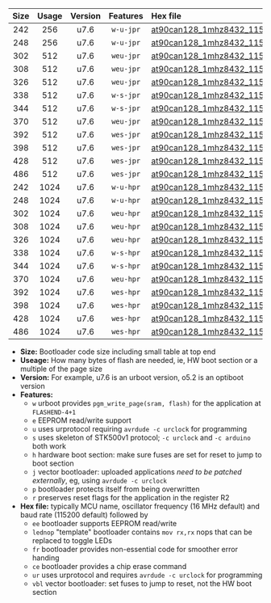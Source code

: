 |Size|Usage|Version|Features|Hex file|
|:-:|:-:|:-:|:-:|:--|
|242|256|u7.6|`w-u-jpr`|[at90can128_1mhz8432_115200bps_ur_vbl.hex](https://raw.githubusercontent.com/stefanrueger/urboot/main/bootloaders/at90can128/fcpu_1mhz8432/115200_bps/at90can128_1mhz8432_115200bps_ur_vbl.hex)|
|248|256|u7.6|`w-u-jpr`|[at90can128_1mhz8432_115200bps_lednop_ur_vbl.hex](https://raw.githubusercontent.com/stefanrueger/urboot/main/bootloaders/at90can128/fcpu_1mhz8432/115200_bps/at90can128_1mhz8432_115200bps_lednop_ur_vbl.hex)|
|302|512|u7.6|`weu-jpr`|[at90can128_1mhz8432_115200bps_ee_ur_vbl.hex](https://raw.githubusercontent.com/stefanrueger/urboot/main/bootloaders/at90can128/fcpu_1mhz8432/115200_bps/at90can128_1mhz8432_115200bps_ee_ur_vbl.hex)|
|308|512|u7.6|`weu-jpr`|[at90can128_1mhz8432_115200bps_ee_lednop_ur_vbl.hex](https://raw.githubusercontent.com/stefanrueger/urboot/main/bootloaders/at90can128/fcpu_1mhz8432/115200_bps/at90can128_1mhz8432_115200bps_ee_lednop_ur_vbl.hex)|
|326|512|u7.6|`weu-jpr`|[at90can128_1mhz8432_115200bps_ee_lednop_fr_ur_vbl.hex](https://raw.githubusercontent.com/stefanrueger/urboot/main/bootloaders/at90can128/fcpu_1mhz8432/115200_bps/at90can128_1mhz8432_115200bps_ee_lednop_fr_ur_vbl.hex)|
|338|512|u7.6|`w-s-jpr`|[at90can128_1mhz8432_115200bps_vbl.hex](https://raw.githubusercontent.com/stefanrueger/urboot/main/bootloaders/at90can128/fcpu_1mhz8432/115200_bps/at90can128_1mhz8432_115200bps_vbl.hex)|
|344|512|u7.6|`w-s-jpr`|[at90can128_1mhz8432_115200bps_lednop_vbl.hex](https://raw.githubusercontent.com/stefanrueger/urboot/main/bootloaders/at90can128/fcpu_1mhz8432/115200_bps/at90can128_1mhz8432_115200bps_lednop_vbl.hex)|
|370|512|u7.6|`weu-jpr`|[at90can128_1mhz8432_115200bps_ee_lednop_fr_ce_ur_vbl.hex](https://raw.githubusercontent.com/stefanrueger/urboot/main/bootloaders/at90can128/fcpu_1mhz8432/115200_bps/at90can128_1mhz8432_115200bps_ee_lednop_fr_ce_ur_vbl.hex)|
|392|512|u7.6|`wes-jpr`|[at90can128_1mhz8432_115200bps_ee_vbl.hex](https://raw.githubusercontent.com/stefanrueger/urboot/main/bootloaders/at90can128/fcpu_1mhz8432/115200_bps/at90can128_1mhz8432_115200bps_ee_vbl.hex)|
|398|512|u7.6|`wes-jpr`|[at90can128_1mhz8432_115200bps_ee_lednop_vbl.hex](https://raw.githubusercontent.com/stefanrueger/urboot/main/bootloaders/at90can128/fcpu_1mhz8432/115200_bps/at90can128_1mhz8432_115200bps_ee_lednop_vbl.hex)|
|428|512|u7.6|`wes-jpr`|[at90can128_1mhz8432_115200bps_ee_lednop_fr_vbl.hex](https://raw.githubusercontent.com/stefanrueger/urboot/main/bootloaders/at90can128/fcpu_1mhz8432/115200_bps/at90can128_1mhz8432_115200bps_ee_lednop_fr_vbl.hex)|
|486|512|u7.6|`wes-jpr`|[at90can128_1mhz8432_115200bps_ee_lednop_fr_ce_vbl.hex](https://raw.githubusercontent.com/stefanrueger/urboot/main/bootloaders/at90can128/fcpu_1mhz8432/115200_bps/at90can128_1mhz8432_115200bps_ee_lednop_fr_ce_vbl.hex)|
|242|1024|u7.6|`w-u-hpr`|[at90can128_1mhz8432_115200bps_ur.hex](https://raw.githubusercontent.com/stefanrueger/urboot/main/bootloaders/at90can128/fcpu_1mhz8432/115200_bps/at90can128_1mhz8432_115200bps_ur.hex)|
|248|1024|u7.6|`w-u-hpr`|[at90can128_1mhz8432_115200bps_lednop_ur.hex](https://raw.githubusercontent.com/stefanrueger/urboot/main/bootloaders/at90can128/fcpu_1mhz8432/115200_bps/at90can128_1mhz8432_115200bps_lednop_ur.hex)|
|302|1024|u7.6|`weu-hpr`|[at90can128_1mhz8432_115200bps_ee_ur.hex](https://raw.githubusercontent.com/stefanrueger/urboot/main/bootloaders/at90can128/fcpu_1mhz8432/115200_bps/at90can128_1mhz8432_115200bps_ee_ur.hex)|
|308|1024|u7.6|`weu-hpr`|[at90can128_1mhz8432_115200bps_ee_lednop_ur.hex](https://raw.githubusercontent.com/stefanrueger/urboot/main/bootloaders/at90can128/fcpu_1mhz8432/115200_bps/at90can128_1mhz8432_115200bps_ee_lednop_ur.hex)|
|326|1024|u7.6|`weu-hpr`|[at90can128_1mhz8432_115200bps_ee_lednop_fr_ur.hex](https://raw.githubusercontent.com/stefanrueger/urboot/main/bootloaders/at90can128/fcpu_1mhz8432/115200_bps/at90can128_1mhz8432_115200bps_ee_lednop_fr_ur.hex)|
|338|1024|u7.6|`w-s-hpr`|[at90can128_1mhz8432_115200bps.hex](https://raw.githubusercontent.com/stefanrueger/urboot/main/bootloaders/at90can128/fcpu_1mhz8432/115200_bps/at90can128_1mhz8432_115200bps.hex)|
|344|1024|u7.6|`w-s-hpr`|[at90can128_1mhz8432_115200bps_lednop.hex](https://raw.githubusercontent.com/stefanrueger/urboot/main/bootloaders/at90can128/fcpu_1mhz8432/115200_bps/at90can128_1mhz8432_115200bps_lednop.hex)|
|370|1024|u7.6|`weu-hpr`|[at90can128_1mhz8432_115200bps_ee_lednop_fr_ce_ur.hex](https://raw.githubusercontent.com/stefanrueger/urboot/main/bootloaders/at90can128/fcpu_1mhz8432/115200_bps/at90can128_1mhz8432_115200bps_ee_lednop_fr_ce_ur.hex)|
|392|1024|u7.6|`wes-hpr`|[at90can128_1mhz8432_115200bps_ee.hex](https://raw.githubusercontent.com/stefanrueger/urboot/main/bootloaders/at90can128/fcpu_1mhz8432/115200_bps/at90can128_1mhz8432_115200bps_ee.hex)|
|398|1024|u7.6|`wes-hpr`|[at90can128_1mhz8432_115200bps_ee_lednop.hex](https://raw.githubusercontent.com/stefanrueger/urboot/main/bootloaders/at90can128/fcpu_1mhz8432/115200_bps/at90can128_1mhz8432_115200bps_ee_lednop.hex)|
|428|1024|u7.6|`wes-hpr`|[at90can128_1mhz8432_115200bps_ee_lednop_fr.hex](https://raw.githubusercontent.com/stefanrueger/urboot/main/bootloaders/at90can128/fcpu_1mhz8432/115200_bps/at90can128_1mhz8432_115200bps_ee_lednop_fr.hex)|
|486|1024|u7.6|`wes-hpr`|[at90can128_1mhz8432_115200bps_ee_lednop_fr_ce.hex](https://raw.githubusercontent.com/stefanrueger/urboot/main/bootloaders/at90can128/fcpu_1mhz8432/115200_bps/at90can128_1mhz8432_115200bps_ee_lednop_fr_ce.hex)|

- **Size:** Bootloader code size including small table at top end
- **Useage:** How many bytes of flash are needed, ie, HW boot section or a multiple of the page size
- **Version:** For example, u7.6 is an urboot version, o5.2 is an optiboot version
- **Features:**
  + `w` urboot provides `pgm_write_page(sram, flash)` for the application at `FLASHEND-4+1`
  + `e` EEPROM read/write support
  + `u` uses urprotocol requiring `avrdude -c urclock` for programming
  + `s` uses skeleton of STK500v1 protocol; `-c urclock` and `-c arduino` both work
  + `h` hardware boot section: make sure fuses are set for reset to jump to boot section
  + `j` vector bootloader: uploaded applications *need to be patched externally*, eg, using `avrdude -c urclock`
  + `p` bootloader protects itself from being overwritten
  + `r` preserves reset flags for the application in the register R2
- **Hex file:** typically MCU name, oscillator frequency (16 MHz default) and baud rate (115200 default) followed by
  + `ee` bootloader supports EEPROM read/write
  + `lednop` "template" bootloader contains `mov rx,rx` nops that can be replaced to toggle LEDs
  + `fr` bootloader provides non-essential code for smoother error handing
  + `ce` bootloader provides a chip erase command
  + `ur` uses urprotocol and requires `avrdude -c urclock` for programming
  + `vbl` vector bootloader: set fuses to jump to reset, not the HW boot section
